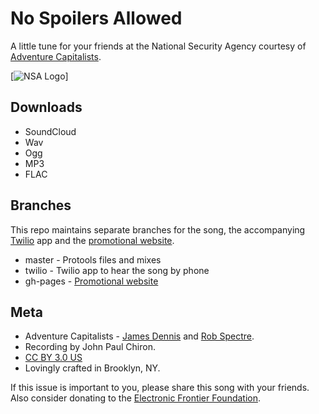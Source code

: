 # No Spoilers Allowed

A little tune for your friends at the National Security Agency courtesy of
[Adventure Capitalists](http://www.adcap.biz).

[![NSA
Logo](https://raw.github.com/AdventureCapitalists/No-Spoilers-Allowed/master/images/logo-500.png)]

## Downloads

* SoundCloud
* Wav
* Ogg
* MP3
* FLAC

## Branches

This repo maintains separate branches for the song, the accompanying
[Twilio](http://www.twilio.com) app and the [promotional
website](http://www.nospoilersallowed.com).

* master - Protools files and mixes
* twilio - Twilio app to hear the song by phone
* gh-pages - [Promotional website](http://www.nospoilersallowed.com)

## Meta

* Adventure Capitalists - [James Dennis](http://j2labs.io/) and [Rob
  Spectre](http://www.brooklynhacker.com).
* Recording by John Paul Chiron.
* [CC BY 3.0 US](http://creativecommons.org/licenses/by/3.0/us/)
* Lovingly crafted in Brooklyn, NY.


If this issue is important to you, please share this song with your friends.
Also consider donating to the [Electronic Frontier
Foundation](https://supporters.eff.org/donate).
